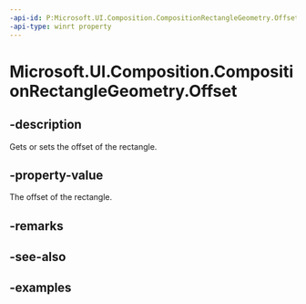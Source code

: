 ```yaml
---
-api-id: P:Microsoft.UI.Composition.CompositionRectangleGeometry.Offset
-api-type: winrt property
---
```


<!-- Property syntax.
public Vector2 Offset { get;  set; }
-->

# Microsoft.UI.Composition.CompositionRectangleGeometry.Offset

## -description

Gets or sets the offset of the rectangle.

## -property-value

The offset of the rectangle.


## -remarks

## -see-also

## -examples

